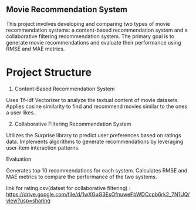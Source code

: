 ## Movie Recommendation System
This project involves developing and comparing two types of movie recommendation systems: a content-based recommendation system and a collaborative filtering recommendation system. The primary goal is to generate movie recommendations and evaluate their performance using RMSE and MAE metrics.

# Project Structure
1. Content-Based Recommendation System

Uses Tf-idf Vectorizer to analyze the textual content of movie datasets.
Applies cosine similarity to find and recommend movies similar to the ones a user likes.

2. Collaborative Filtering Recommendation System

Utilizes the Surprise library to predict user preferences based on ratings data.
Implements algorithms to generate recommendations by leveraging user-item interaction patterns.

Evaluation

Generates top 10 recommendations for each system.
Calculates RMSE and MAE metrics to compare the performance of the two systems.

link for rating.csv(datset for collaborative filtering) : https://drive.google.com/file/d/1wXGuG3EsOfnuweFbWDCcpb6rk2_7N1UQ/view?usp=sharing
